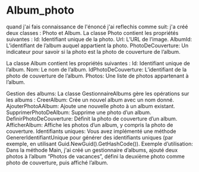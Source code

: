# Album_photo

quand j'ai fais connaissance de l'énoncé  j'ai reflechis comme suit: 
j'a créé deux classes : Photo et Album.
La classe Photo contient les propriétés suivantes :
Id: Identifiant unique de la photo.
Url: L’URL de l’image.
AlbumId: L’identifiant de l’album auquel appartient la photo.
PhotoDeCouverture: Un indicateur pour savoir si la photo est la photo de couverture de l’album.

La classe Album contient les propriétés suivantes :
Id: Identifiant unique de l’album.
Nom: Le nom de l’album.
IdPhotoDeCouverture: L’identifiant de la photo de couverture de l’album.
Photos: Une liste de photos appartenant à l’album.

Gestion des albums:
La classe GestionnaireAlbums gère les opérations sur les albums :
CreerAlbum: Crée un nouvel album avec un nom donné.
AjouterPhotoAAlbum: Ajoute une nouvelle photo à un album existant.
SupprimerPhotoDeAlbum: Supprime une photo d’un album.
DefinirPhotoDeCouverture: Définit la photo de couverture d’un album.
AfficherAlbum: Affiche les photos d’un album, y compris la photo de couverture.
Identifiants uniques:
Vous avez implémenté une méthode GenererIdentifiantUnique pour générer des identifiants uniques (par exemple, en utilisant Guid.NewGuid().GetHashCode()).
Exemple d’utilisation:
Dans la méthode Main, j'ai créé un gestionnaire d’albums, ajouté deux photos à l’album “Photos de vacances”, défini la deuxième photo comme photo de couverture, puis affiché l’album.
